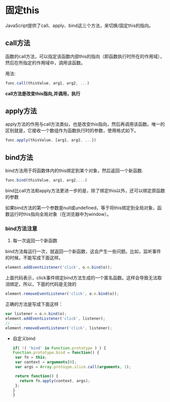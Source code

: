 # 固定this
JavaScript提供了call、apply、bind这三个方法，来切换/固定this的指向。

## call方法
函数的call方法，可以指定该函数内部this的指向（即函数执行时所在的作用域），然后在所指定的作用域中，调用该函数。

用法:

```JavaScript
func.call(thisValue, arg1, arg2, ...)
```

**call方法是改变this指向,并调用，执行**

## apply方法
apply方法的作用与call方法类似，也是改变this指向，然后再调用该函数。唯一的区别就是，它接收一个数组作为函数执行时的参数，使用格式如下。

```JavaScript
func.apply(thisValue, [arg1, arg2, ...])
```

## bind方法
bind方法用于将函数体内的this绑定到某个对象，然后返回一个新函数.

```javascript
func.bind(thisValue, arg1, arg2,...)
```

bind比call方法和apply方法更进一步的是，除了绑定this以外，还可以绑定原函数的参数

如果bind方法的第一个参数是null或undefined，等于将this绑定到全局对象，函数运行时this指向全局对象（在浏览器中为window）。

### bind方法注意
1. 每一次返回一个新函数

bind方法每运行一次，就返回一个新函数，这会产生一些问题。比如，监听事件的时候，不能写成下面这样。

```javascript
element.addEventListener('click', o.m.bind(o));
```

上面代码表示，click事件绑定bind方法生成的一个匿名函数。这样会导致无法取消绑定，所以，下面的代码是无效的

```javascript
element.removeEventListener('click', o.m.bind(o));
```

正确的方法是写成下面这样：

```javascript
var listener = o.m.bind(o);
element.addEventListener('click', listener);
//  ...
element.removeEventListener('click', listener);
```

- 自定义bind

  ```javascript
  if( !( 'bind' in Function.prototype ) ) {
  Function.prototype.bind = function() {
   var fn = this;
   var context = arguments[0];
   var args = Array.protoype.slice.call(arguments, 1);

   return function() {
     return fn.apply(context, args);
   };
  }
  }
  ```
